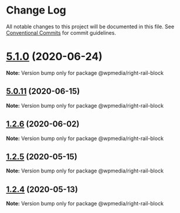 # Change Log

All notable changes to this project will be documented in this file.
See [Conventional Commits](https://conventionalcommits.org) for commit guidelines.

# [5.1.0](https://github.com/WPMedia/fusion-news-theme-blocks/compare/v5.1.0-beta.0...v5.1.0) (2020-06-24)

**Note:** Version bump only for package @wpmedia/right-rail-block





## [5.0.11](https://github.com/WPMedia/fusion-news-theme-blocks/compare/v5.0.11-beta.0...v5.0.11) (2020-06-15)

**Note:** Version bump only for package @wpmedia/right-rail-block





## [1.2.6](https://github.com/WPMedia/fusion-news-theme-blocks/compare/@wpmedia/right-rail-block@1.2.6-beta.1...@wpmedia/right-rail-block@1.2.6) (2020-06-02)

**Note:** Version bump only for package @wpmedia/right-rail-block





## [1.2.5](https://github.com/WPMedia/fusion-news-theme-blocks/compare/@wpmedia/right-rail-block@1.2.5-hotfix.0...@wpmedia/right-rail-block@1.2.5) (2020-05-15)

**Note:** Version bump only for package @wpmedia/right-rail-block





## [1.2.4](https://github.com/WPMedia/fusion-news-theme-blocks/compare/@wpmedia/right-rail-block@1.2.4-beta.0...@wpmedia/right-rail-block@1.2.4) (2020-05-13)

**Note:** Version bump only for package @wpmedia/right-rail-block
